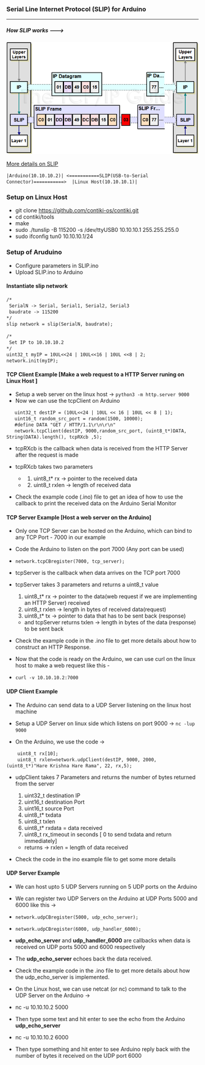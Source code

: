 ### Serial Line Internet Protocol (SLIP) for Arduino
---

##### How SLIP works --->

![](slip.png)

[More details on SLIP](http://216.92.67.219/free/t_SerialLineInternetProtocolSLIP-2.htm)


	|Arduino(10.10.10.2)| <===========SLIP(USB-to-Serial Connector)===========>  |Linux Host(10.10.10.1)|

### Setup on Linux Host
  * git clone https://github.com/contiki-os/contiki.git
  * cd contiki/tools
  * make
  * sudo ./tunslip -B 115200 -s /dev/ttyUSB0 10.10.10.1 255.255.255.0
  * sudo ifconfig tun0 10.10.10.1/24


### Setup of Aruduino
  * Configure parameters in SLIP.ino
  * Upload SLIP.ino to Arduino
  
#### Instantiate slip network
```
/*
 SerialN -> Serial, Serial1, Serial2, Serial3
 baudrate -> 115200
*/
slip network = slip(SerialN, baudrate);

/*
 Set IP to 10.10.10.2
*/
uint32_t myIP = 10UL<<24 | 10UL<<16 | 10UL <<8 | 2;
network.init(myIP);
```

#### TCP Client Example [Make a web request to a HTTP Server runing on Linux Host ]

 - Setup a web server on the linux host -> `python3 -m http.server 9000`
 - Now we can use the tcpClient on Arduino

```
   uint32_t destIP = (10UL<<24 | 10UL << 16 | 10UL << 8 | 1);
   uint16_t random_src_port = random(1500, 10000);
   #define DATA "GET / HTTP/1.1\r\n\r\n"
   network.tcpClient(destIP, 9000,random_src_port, (uint8_t*)DATA, String(DATA).length(), tcpRXcb ,5);
```
 - tcpRXcb is the callback when data is received from the HTTP Server after the request is made
 - tcpRXcb takes two parameters 
	- 1. uint8_t* rx -> pointer to the received data 
	- 2. uint8_t  rxlen -> length of received data
 
 - Check the example code (.ino) file to get an idea of how to use the callback to print the received data on the Arduino Serial Monitor 

#### TCP Server Example [Host a web server on the Arduino]
 - Only one TCP Server can be hosted on the Arduino, which can bind to any TCP Port - 7000 in our example
 - Code the Arduino to listen on the port 7000 (Any port can be used)
 - `network.tcpCBregister(7000, tcp_server);`
 - tcpServer is the callback when data arrives on the TCP port 7000
 - tcpServer takes 3 parameters and returns a uint8_t value
	1. uint8_t* rx -> pointer to the data(web request if we are implementing an HTTP Server) received
	2. uint8_t rxlen -> length in bytes of received data(request)
	3. uint8_t* tx -> pointer to data that has to be sent back (response)
	- and tcpServer returns txlen -> length in bytes of the data (response) to be sent back 
 - Check the example code in the .ino file to get more details about how to construct an HTTP Response.

 - Now that the code is ready on the Arduino, we can use curl on the linux host to make a web request like this -
 - `curl -v 10.10.10.2:7000`

#### UDP Client Example
 - The Arduino can send data to a UDP Server listening on the linux host machine
 - Setup a UDP Server on linux side which listens on port 9000 -> `nc -lup 9000`
 
 - On the Arduino, we use the code ->
``` 
    uint8_t rx[10];
    uint8_t rxlen=network.udpClient(destIP, 9000, 2000, (uint8_t*)"Hare Krishna Hare Rama", 22, rx,5); 
```
 - udpClient takes 7 Parameters and returns the number of bytes returned from the server
  
	1. uint32_t destination IP
	2. uint16_t destination Port
	3. uint16_t source Port
	4. uint8_t* txdata
	5. uint8_t  txlen
	6. uint8_t* rxdata = data received
	7. uint8_t  rx_timeout in seconds [ 0 to send txdata and return immediately]
	- returns -> rxlen = length of data received
 
 - Check the code in the ino example file to get some more details

 
#### UDP Server Example

 - We can host upto 5 UDP Servers running on 5 UDP ports on the Arduino
 - We can register two UDP Servers on the Arduino at UDP Ports 5000 and 6000 like this ->
 - `network.udpCBregister(5000, udp_echo_server);`
 - `network.udpCBregister(6000, udp_handler_6000);` 
 - **udp_echo_server** and **udp_handler_6000** are callbacks when data is received on UDP ports 5000 and 6000 respectively
 - The **udp_echo_server** echoes back the data  received.
 - Check the example code in the .ino file to get more details about how the udp_echo_server is implemented.

 - On the Linux host, we can use netcat (or nc) command to talk to the UDP Server on the Arduino ->
 - nc -u 10.10.10.2 5000
 - Then type some text and hit enter to see the echo from the Arduino **udp_echo_server**
 - nc -u 10.10.10.2 6000 
 - Then type something and hit enter to see Arduino reply back with the number of bytes it received on the UDP port 6000

